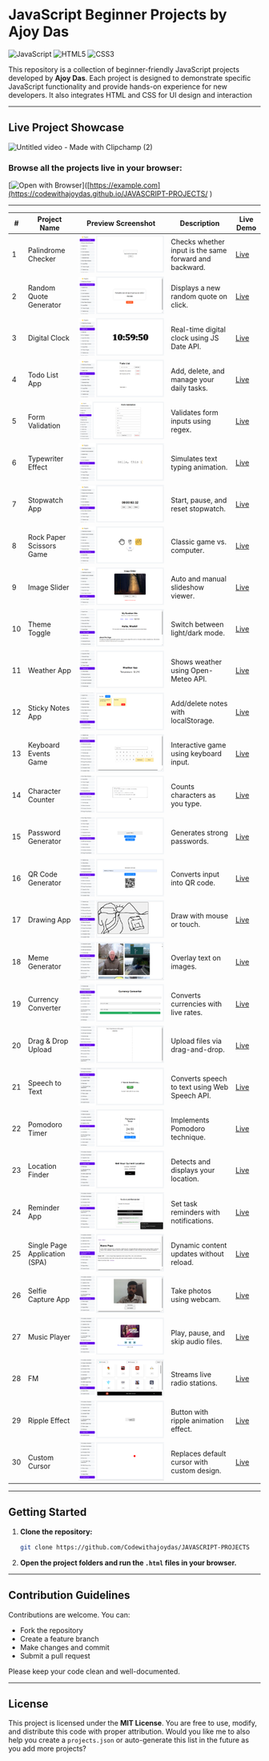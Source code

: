# JavaScript Beginner Projects by Ajoy Das

![JavaScript](https://img.shields.io/badge/JavaScript-F7DF1E?style=flat&logo=javascript&logoColor=black)
![HTML5](https://img.shields.io/badge/HTML5-E34F26?style=flat&logo=html5&logoColor=white)
![CSS3](https://img.shields.io/badge/CSS3-1572B6?style=flat&logo=css3&logoColor=white)

This repository is a collection of beginner-friendly JavaScript projects developed by **Ajoy Das**. Each project is designed to demonstrate specific JavaScript functionality and provide hands-on experience for new developers. It also integrates HTML and CSS for UI design and interaction

---

## Live Project Showcase
![Untitled video - Made with Clipchamp (2)](https://github.com/user-attachments/assets/2cb3f440-0c02-4160-8693-cf1dac8b8341)

### Browse all the projects live in your browser:
[![Open with Browser](https://img.shields.io/badge/Open_with-Browser-blue?logo=googlechrome)]([https://example.com](https://codewithajoydas.github.io/JAVASCRIPT-PROJECTS/
)

---
| #  | Project Name                  | Preview Screenshot        | Description                                            | Live Demo                                                                                            |
| -- | ----------------------------- | ------------------------- | ------------------------------------------------------ | ---------------------------------------------------------------------------------------------------- |
| 1  | Palindrome Checker            | ![1](screenshots/1.png)   | Checks whether input is the same forward and backward. | [Live](https://codewithajoydas.github.io/JAVASCRIPT-PROJECTS/01-palindrome-checker/index.html)       |
| 2  | Random Quote Generator        | ![2](screenshots/2.png)   | Displays a new random quote on click.                  | [Live](https://codewithajoydas.github.io/JAVASCRIPT-PROJECTS/02-random-quote-generator/index.html)   |
| 3  | Digital Clock                 | ![3](screenshots/3.png)   | Real-time digital clock using JS Date API.             | [Live](https://codewithajoydas.github.io/JAVASCRIPT-PROJECTS/03-digital-clock/index.html)            |
| 4  | Todo List App                 | ![4](screenshots/4.png)   | Add, delete, and manage your daily tasks.              | [Live](https://codewithajoydas.github.io/JAVASCRIPT-PROJECTS/04-todo-list-app/index.html)            |
| 5  | Form Validation               | ![5](screenshots/5.png)   | Validates form inputs using regex.                     | [Live](https://codewithajoydas.github.io/JAVASCRIPT-PROJECTS/05-form-validation/index.html)          |
| 6  | Typewriter Effect             | ![6](screenshots/6.png)   | Simulates text typing animation.                       | [Live](https://codewithajoydas.github.io/JAVASCRIPT-PROJECTS/06-typewriter-effect/index.html)        |
| 7  | Stopwatch App                 | ![7](screenshots/7.png)   | Start, pause, and reset stopwatch.                     | [Live](https://codewithajoydas.github.io/JAVASCRIPT-PROJECTS/07-stopwatch-app/index.html)            |
| 8  | Rock Paper Scissors Game      | ![8](screenshots/8.png)   | Classic game vs. computer.                             | [Live](https://codewithajoydas.github.io/JAVASCRIPT-PROJECTS/08-rock-paper-scissors-game/index.html) |
| 9  | Image Slider                  | ![9](screenshots/9.png)   | Auto and manual slideshow viewer.                      | [Live](https://codewithajoydas.github.io/JAVASCRIPT-PROJECTS/09-image-slider/index.html)             |
| 10 | Theme Toggle                  | ![10](screenshots/10.png) | Switch between light/dark mode.                        | [Live](https://codewithajoydas.github.io/JAVASCRIPT-PROJECTS/10-theme-toggle/index.html)             |
| 11 | Weather App                   | ![11](screenshots/11.png) | Shows weather using Open-Meteo API.                    | [Live](https://codewithajoydas.github.io/JAVASCRIPT-PROJECTS/11-weather-app/index.html)              |
| 12 | Sticky Notes App              | ![12](screenshots/12.png) | Add/delete notes with localStorage.                    | [Live](https://codewithajoydas.github.io/JAVASCRIPT-PROJECTS/12-sticky-notes/index.html)             |
| 13 | Keyboard Events Game          | ![13](screenshots/13.png) | Interactive game using keyboard input.                 | [Live](https://codewithajoydas.github.io/JAVASCRIPT-PROJECTS/13-keyboard-events-game/index.html)     |
| 14 | Character Counter             | ![14](screenshots/14.png) | Counts characters as you type.                         | [Live](https://codewithajoydas.github.io/JAVASCRIPT-PROJECTS/14-character-counter/index.html)        |
| 15 | Password Generator            | ![15](screenshots/15.png) | Generates strong passwords.                            | [Live](https://codewithajoydas.github.io/JAVASCRIPT-PROJECTS/15-password-generator/index.html)       |
| 16 | QR Code Generator             | ![16](screenshots/16.png) | Converts input into QR code.                           | [Live](https://codewithajoydas.github.io/JAVASCRIPT-PROJECTS/16-qr-code-generator/index.html)        |
| 17 | Drawing App                   | ![17](screenshots/17.png) | Draw with mouse or touch.                              | [Live](https://codewithajoydas.github.io/JAVASCRIPT-PROJECTS/17-drawing-app/index.html)              |
| 18 | Meme Generator                | ![18](screenshots/18.png) | Overlay text on images.                                | [Live](https://codewithajoydas.github.io/JAVASCRIPT-PROJECTS/18-meme-generator/index.html)           |
| 19 | Currency Converter            | ![19](screenshots/19.png) | Converts currencies with live rates.                   | [Live](https://codewithajoydas.github.io/JAVASCRIPT-PROJECTS/19-currency-converter/index.html)       |
| 20 | Drag & Drop Upload            | ![20](screenshots/20.png) | Upload files via drag-and-drop.                        | [Live](https://codewithajoydas.github.io/JAVASCRIPT-PROJECTS/20-drag-&-drop-upload/index.html)       |
| 21 | Speech to Text                | ![21](screenshots/21.png) | Converts speech to text using Web Speech API.          | [Live](https://codewithajoydas.github.io/JAVASCRIPT-PROJECTS/21-speech-to-text/index.html)           |
| 22 | Pomodoro Timer                | ![22](screenshots/22.png) | Implements Pomodoro technique.                         | [Live](https://codewithajoydas.github.io/JAVASCRIPT-PROJECTS/22-pomodoro-timer/index.html)           |
| 23 | Location Finder               | ![23](screenshots/23.png) | Detects and displays your location.                    | [Live](https://codewithajoydas.github.io/JAVASCRIPT-PROJECTS/23-Location-Finder/index.html)          |
| 24 | Reminder App                  | ![24](screenshots/24.png) | Set task reminders with notifications.                 | [Live](https://codewithajoydas.github.io/JAVASCRIPT-PROJECTS/24-Reminder/index.html)                 |
| 25 | Single Page Application (SPA) | ![25](screenshots/25.png) | Dynamic content updates without reload.                | [Live](https://codewithajoydas.github.io/JAVASCRIPT-PROJECTS/25-SPA/index.html)                      |
| 26 | Selfie Capture App            | ![26](screenshots/26.png) | Take photos using webcam.                              | [Live](https://codewithajoydas.github.io/JAVASCRIPT-PROJECTS/26-Selfie-Capture-App/index.html)       |
| 27 | Music Player                  | ![27](screenshots/27.png) | Play, pause, and skip audio files.                     | [Live](https://codewithajoydas.github.io/JAVASCRIPT-PROJECTS/27-Music-player/index.html)             |
| 28 | FM                            | ![28](screenshots/28.png) | Streams live radio stations.                           | [Live](https://codewithajoydas.github.io/JAVASCRIPT-PROJECTS/28-FM/index.html)                       |
| 29 | Ripple Effect                 | ![29](screenshots/29.png) | Button with ripple animation effect.                   | [Live](https://codewithajoydas.github.io/JAVASCRIPT-PROJECTS/29-Ripple-Effect/index.html)            |
| 30 | Custom Cursor                 | ![30](screenshots/30.png) | Replaces default cursor with custom design.            | [Live](https://codewithajoydas.github.io/JAVASCRIPT-PROJECTS/30-custom-cursor/index.html)            |
     

---

## Getting Started

1. **Clone the repository:**

   ```bash
   git clone https://github.com/Codewithajoydas/JAVASCRIPT-PROJECTS
   ```

2. **Open the project folders and run the `.html` files in your browser.**

---

## Contribution Guidelines

Contributions are welcome. You can:

* Fork the repository
* Create a feature branch
* Make changes and commit
* Submit a pull request

Please keep your code clean and well-documented.

---

## License

This project is licensed under the **MIT License**. You are free to use, modify, and distribute this code with proper attribution.
Would you like me to also help you create a `projects.json` or auto-generate this list in the future as you add more projects?
